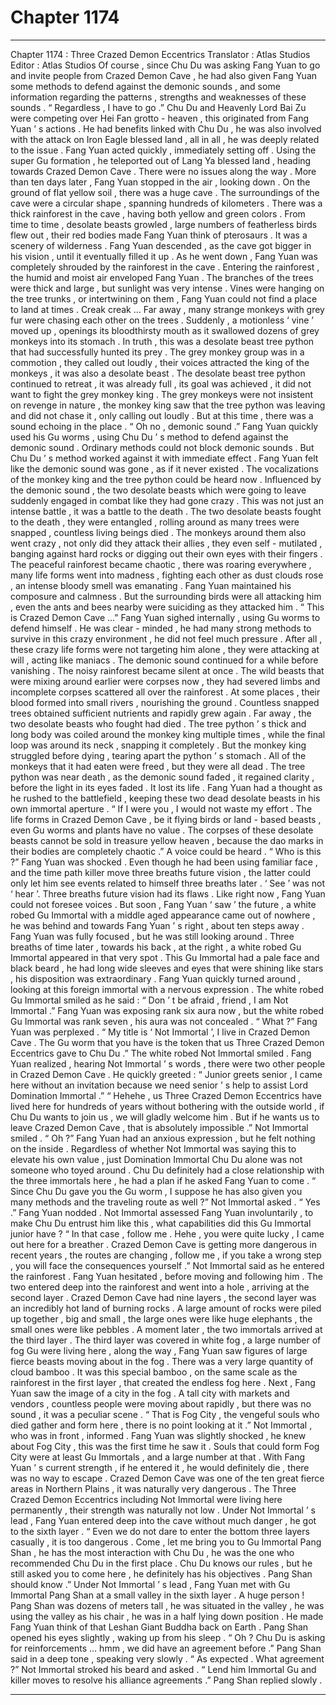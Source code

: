 
# Chapter 1174


---

Chapter 1174 : Three Crazed Demon Eccentrics
Translator :
Atlas Studios
Editor :
Atlas Studios
Of course , since Chu Du was asking Fang Yuan to go and invite people from Crazed Demon Cave , he had also given Fang Yuan some methods to defend against the demonic sounds , and some information regarding the patterns , strengths and weaknesses of these sounds .
“ Regardless , I have to go .”
Chu Du and Heavenly Lord Bai Zu were competing over Hei Fan grotto - heaven , this originated from Fang Yuan ’ s actions . He had benefits linked with Chu Du , he was also involved with the attack on Iron Eagle blessed land , all in all , he was deeply related to the issue .
Fang Yuan acted quickly , immediately setting off .
Using the super Gu formation , he teleported out of Lang Ya blessed land , heading towards Crazed Demon Cave .
There were no issues along the way .
More than ten days later , Fang Yuan stopped in the air , looking down .
On the ground of flat yellow soil , there was a huge cave . The surroundings of the cave were a circular shape , spanning hundreds of kilometers . There was a thick rainforest in the cave , having both yellow and green colors . From time to time , desolate beasts growled , large numbers of featherless birds flew out , their red bodies made Fang Yuan think of pterosaurs .
It was a scenery of wilderness .
Fang Yuan descended , as the cave got bigger in his vision , until it eventually filled it up .
As he went down , Fang Yuan was completely shrouded by the rainforest in the cave .
Entering the rainforest , the humid and moist air enveloped Fang Yuan .
The branches of the trees were thick and large , but sunlight was very intense . Vines were hanging on the tree trunks , or intertwining on them , Fang Yuan could not find a place to land at times .
Creak creak …
Far away , many strange monkeys with grey fur were chasing each other on the trees .
Suddenly , a motionless ‘ vine ’ moved up , openings its bloodthirsty mouth as it swallowed dozens of grey monkeys into its stomach .
In truth , this was a desolate beast tree python that had successfully hunted its prey .
The grey monkey group was in a commotion , they called out loudly , their voices attracted the king of the monkeys , it was also a desolate beast .
The desolate beast tree python continued to retreat , it was already full , its goal was achieved , it did not want to fight the grey monkey king .
The grey monkeys were not insistent on revenge in nature , the monkey king saw that the tree python was leaving and did not chase it , only calling out loudly .
But at this time , there was a sound echoing in the place .
“ Oh no , demonic sound .” Fang Yuan quickly used his Gu worms , using Chu Du ’ s method to defend against the demonic sound .
Ordinary methods could not block demonic sounds .
But Chu Du ’ s method worked against it with immediate effect . Fang Yuan felt like the demonic sound was gone , as if it never existed .
The vocalizations of the monkey king and the tree python could be heard now .
Influenced by the demonic sound , the two desolate beasts which were going to leave suddenly engaged in combat like they had gone crazy .
This was not just an intense battle , it was a battle to the death .
The two desolate beasts fought to the death , they were entangled , rolling around as many trees were snapped , countless living beings died .
The monkeys around them also went crazy , not only did they attack their allies , they even self - mutilated , banging against hard rocks or digging out their own eyes with their fingers .
The peaceful rainforest became chaotic , there was roaring everywhere , many life forms went into madness , fighting each other as dust clouds rose , an intense bloody smell was emanating .
Fang Yuan maintained his composure and calmness .
But the surrounding birds were all attacking him , even the ants and bees nearby were suiciding as they attacked him .
“ This is Crazed Demon Cave …” Fang Yuan sighed internally , using Gu worms to defend himself .
He was clear - minded , he had many strong methods to survive in this crazy environment , he did not feel much pressure .
After all , these crazy life forms were not targeting him alone , they were attacking at will , acting like maniacs .
The demonic sound continued for a while before vanishing .
The noisy rainforest became silent at once .
The wild beasts that were mixing around earlier were corpses now , they had severed limbs and incomplete corpses scattered all over the rainforest . At some places , their blood formed into small rivers , nourishing the ground . Countless snapped trees obtained sufficient nutrients and rapidly grew again .
Far away , the two desolate beasts who fought had died .
The tree python ’ s thick and long body was coiled around the monkey king multiple times , while the final loop was around its neck , snapping it completely .
But the monkey king struggled before dying , tearing apart the python ’ s stomach . All of the monkeys that it had eaten were freed , but they were all dead .
The tree python was near death , as the demonic sound faded , it regained clarity , before the light in its eyes faded .
It lost its life .
Fang Yuan had a thought as he rushed to the battlefield , keeping these two dead desolate beasts in his own immortal aperture .
“ If I were you , I would not waste my effort . The life forms in Crazed Demon Cave , be it flying birds or land - based beasts , even Gu worms and plants have no value . The corpses of these desolate beasts cannot be sold in treasure yellow heaven , because the dao marks in their bodies are completely chaotic .” A voice could be heard .
“ Who is this ?” Fang Yuan was shocked .
Even though he had been using familiar face , and the time path killer move three breaths future vision , the latter could only let him see events related to himself three breaths later .
‘ See ’ was not ‘ hear ’.
Three breaths future vision had its flaws .
Like right now , Fang Yuan could not foresee voices .
But soon , Fang Yuan ‘ saw ’ the future , a white robed Gu Immortal with a middle aged appearance came out of nowhere , he was behind and towards Fang Yuan ’ s right , about ten steps away .
Fang Yuan was fully focused , but he was still looking around .
Three breaths of time later , towards his back , at the right , a white robed Gu Immortal appeared in that very spot .
This Gu Immortal had a pale face and black beard , he had long wide sleeves and eyes that were shining like stars , his disposition was extraordinary .
Fang Yuan quickly turned around , looking at this foreign immortal with a nervous expression .
The white robed Gu Immortal smiled as he said : “ Don ’ t be afraid , friend , I am Not Immortal .”
Fang Yuan was exposing rank six aura now , but the white robed Gu Immortal was rank seven , his aura was not concealed .
“ What ?” Fang Yuan was perplexed .
“ My title is ‘ Not Immortal ’, I live in Crazed Demon Cave . The Gu worm that you have is the token that us Three Crazed Demon Eccentrics gave to Chu Du .” The white robed Not Immortal smiled .
Fang Yuan realized , hearing Not Immortal ’ s words , there were two other people in Crazed Demon Cave . He quickly greeted : “ Junior greets senior , I came here without an invitation because we need senior ’ s help to assist Lord Domination Immortal .”
“ Hehehe , us Three Crazed Demon Eccentrics have lived here for hundreds of years without bothering with the outside world , if Chu Du wants to join us , we will gladly welcome him . But if he wants us to leave Crazed Demon Cave , that is absolutely impossible .” Not Immortal smiled .
“ Oh ?” Fang Yuan had an anxious expression , but he felt nothing on the inside .
Regardless of whether Not Immortal was saying this to elevate his own value , just Domination Immortal Chu Du alone was not someone who toyed around .
Chu Du definitely had a close relationship with the three immortals here , he had a plan if he asked Fang Yuan to come .
“ Since Chu Du gave you the Gu worm , I suppose he has also given you many methods and the traveling route as well ?” Not Immortal asked .
“ Yes .” Fang Yuan nodded .
Not Immortal assessed Fang Yuan involuntarily , to make Chu Du entrust him like this , what capabilities did this Gu Immortal junior have ?
“ In that case , follow me . Hehe , you were quite lucky , I came out here for a breather . Crazed Demon Cave is getting more dangerous in recent years , the routes are changing , follow me , if you take a wrong step , you will face the consequences yourself .” Not Immortal said as he entered the rainforest .
Fang Yuan hesitated , before moving and following him .
The two entered deep into the rainforest and went into a hole , arriving at the second layer .
Crazed Demon Cave had nine layers , the second layer was an incredibly hot land of burning rocks . A large amount of rocks were piled up together , big and small , the large ones were like huge elephants , the small ones were like pebbles .
A moment later , the two immortals arrived at the third layer .
The third layer was covered in white fog , a large number of fog Gu were living here , along the way , Fang Yuan saw figures of large fierce beasts moving about in the fog .
There was a very large quantity of cloud bamboo .
It was this special bamboo , on the same scale as the rainforest in the first layer , that created the endless fog here .
Next , Fang Yuan saw the image of a city in the fog .
A tall city with markets and vendors , countless people were moving about rapidly , but there was no sound , it was a peculiar scene .
“ That is Fog City , the vengeful souls who died gather and form here , there is no point looking at it .” Not Immortal , who was in front , informed .
Fang Yuan was slightly shocked , he knew about Fog City , this was the first time he saw it . Souls that could form Fog City were at least Gu Immortals , and a large number at that . With Fang Yuan ’ s current strength , if he entered it , he would definitely die , there was no way to escape .
Crazed Demon Cave was one of the ten great fierce areas in Northern Plains , it was naturally very dangerous .
The Three Crazed Demon Eccentrics including Not Immortal were living here permanently , their strength was naturally not low .
Under Not Immortal ’ s lead , Fang Yuan entered deep into the cave without much danger , he got to the sixth layer .
“ Even we do not dare to enter the bottom three layers casually , it is too dangerous . Come , let me bring you to Gu Immortal Pang Shan , he has the most interaction with Chu Du , he was the one who recommended Chu Du in the first place . Chu Du knows our rules , but he still asked you to come here , he definitely has his objectives . Pang Shan should know .”
Under Not Immortal ’ s lead , Fang Yuan met with Gu Immortal Pang Shan at a small valley in the sixth layer .
A huge person !
Pang Shan was dozens of meters tall , he was situated in the valley , he was using the valley as his chair , he was in a half lying down position .
He made Fang Yuan think of that Leshan Giant Buddha back on Earth .
Pang Shan opened his eyes slightly , waking up from his sleep .
“ Oh ? Chu Du is asking for reinforcements … hmm , we did have an agreement before .” Pang Shan said in a deep tone , speaking very slowly .
“ As expected . What agreement ?” Not Immortal stroked his beard and asked .
“ Lend him Immortal Gu and killer moves to resolve his alliance agreements .” Pang Shan replied slowly .

---

